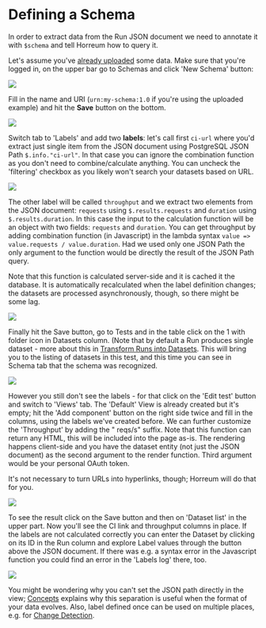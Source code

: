 # Defining a Schema

In order to extract data from the Run JSON document we need to annotate it with `$schema` and tell Horreum how to query it.

Let's assume you've [already uploaded](./upload.html) some data. Make sure that you're logged in, on the upper bar go to Schemas and click 'New Schema' button:

<div class="screenshot"><img src="/assets/images/define_schema/00_schemas.png" /></div>

Fill in the name and URI (`urn:my-schema:1.0` if you're using the uploaded example) and hit the **Save** button on the bottom.

<div class="screenshot"><img src="/assets/images/define_schema/01_new_schema.png" /></div>

Switch tab to 'Labels' and add two **labels**: let's call first `ci-url` where you'd extract just single item from the JSON document using PostgreSQL JSON Path `$.info."ci-url"`. In that case you can ignore the combination function as you don't need to combine/calculate anything. You can uncheck the 'filtering' checkbox as you likely won't search your datasets based on URL.

<div class="screenshot"><img src="/assets/images/define_schema/02_first_label.png" /></div>

The other label will be called `throughput` and we extract two elements from the JSON document: `requests` using `$.results.requests` and `duration` using `$.results.duration`. In this case the input to the calculation function will be an object with two fields: `requests` and `duration`. You can get throughput by adding combination function (in Javascript) in the lambda syntax `value => value.requests / value.duration`. Had we used only one JSON Path the only argument to the function would be directly the result of the JSON Path query.

Note that this function is calculated server-side and it is cached it the database. It is automatically recalculated when the label definition changes; the datasets are processed asynchronously, though, so there might be some lag.

<div class="screenshot"><img src="/assets/images/define_schema/03_second_label.png" /></div>

Finally hit the Save button, go to Tests and in the table click on the 1 with folder icon in Datasets column. (Note that by default a Run produces single dataset - more about this in [Transform Runs into Datasets](./datasets.html). This will bring you to the listing of datasets in this test, and this time you can see in Schema tab that the schema was recognized.

<div class="screenshot"><img src="/assets/images/define_schema/04_datasets.png" /></div>

However you still don't see the labels - for that click on the 'Edit test' button and switch to 'Views' tab. The 'Default' View is already created but it's empty; hit the 'Add component' button on the right side twice and fill in the columns, using the labels we've created before. We can further customize the 'Throughput' by adding the " reqs/s" suffix. Note that this function can return any HTML, this will be included into the page as-is. The rendering happens client-side and you have the dataset entity (not just the JSON document) as the second argument to the render function. Third argument would be your personal OAuth token.

It's not necessary to turn URLs into hyperlinks, though; Horreum will do that for you.

<div class="screenshot"><img src="/assets/images/define_schema/05_view.png" /></div>

To see the result click on the Save button and then on 'Dataset list' in the upper part. Now you'll see the CI link and throughput columns in place. If the labels are not calculated correctly you can enter the Dataset by clicking on its ID in the Run column and explore Label values through the button above the JSON document. If there was e.g. a syntax error in the Javascript function you could find an error in the 'Labels log' there, too.

<div class="screenshot"><img src="/assets/images/define_schema/06_datasets_view.png" /></div>

You might be wondering why you can't set the JSON path directly in the view; [Concepts](/docs/about/concepts.html) explains why this separation is useful when the format of your data evolves. Also, label defined once can be used on multiple places, e.g. for [Change Detection](./change_detection.html).
